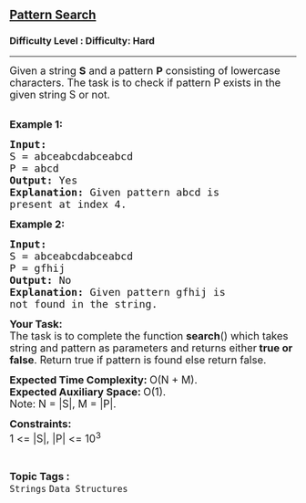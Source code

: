<h2><a href="https://www.geeksforgeeks.org/problems/distinct-pattern-search-1587115620/1?page=5&difficulty=Hard&status=unsolved&sortBy=submissions">Pattern Search</a></h2><h3>Difficulty Level : Difficulty: Hard</h3><hr><div class="problems_problem_content__Xm_eO"><p><span style="font-size: 18px;">Given a string <strong>S</strong> and a pattern <strong>P</strong> consisting of lowercase characters. The task is to check if pattern P exists in the given string S or not.</span><br>&nbsp;</p>
<p><span style="font-size: 18px;"><strong>Example 1:</strong></span></p>
<pre><span style="font-size: 18px;"><strong>Input:
</strong>S = abceabcdabceabcd
P = abcd
<strong>Output: </strong>Yes<strong>
Explanation: </strong>Given pattern abcd is
present at index 4.</span>
</pre>
<p><span style="font-size: 18px;"><strong>Example 2:</strong></span></p>
<pre><span style="font-size: 18px;"><strong>Input:
</strong>S = abceabcdabceabcd
P = gfhij
<strong>Output: </strong>No<strong>
Explanation: </strong>Given pattern gfhij is
not found in the string.</span></pre>
<p><span style="font-size: 18px;"><strong>Your Task:</strong><br>The task is to complete the function <strong>search</strong>() which&nbsp;takes string and pattern as parameters and returns either<strong> true or false</strong>. Return true if pattern is found else return false.</span></p>
<p><span style="font-size: 18px;"><strong>Expected Time Complexity:&nbsp;</strong>O(N + M).<br><strong>Expected Auxiliary Space:&nbsp;</strong>O(1).<br>Note: N = |S|, M = |P|.</span></p>
<p><span style="font-size: 18px;"><strong>Constraints:</strong><br>1 &lt;= |S|, |P| &lt;= 10<sup>3</sup></span></p></div><br><p><span style=font-size:18px><strong>Topic Tags : </strong><br><code>Strings</code>&nbsp;<code>Data Structures</code>&nbsp;